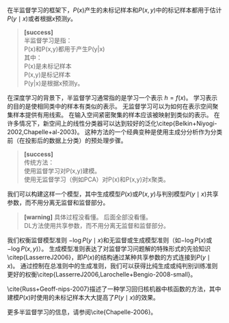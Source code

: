 在半监督学习的框架下，$P(x)$产生的未标记样本和$P(x, y)$中的标记样本都用于估计$P(y \mid x)$或者根据$x$预测$y$。

> **[success]**  
半监督学习是指：  
P(x)和P(x,y)都用于产生P(y|x)  
其中：  
P(x)是未标记样本  
P(x,y)是标记样本  
P(y|x)是根据x预测y。  

在深度学习的背景下，半监督学习通常指的是学习一个表示 $h = f(x)$。 
学习表示的目的是使相同类中的样本有类似的表示。
无监督学习可以为如何在表示空间聚集样本提供有用线索。
在输入空间紧密聚集的样本应该被映射到类似的表示。
在许多情况下，新空间上的线性分类器可以达到较好的泛化\citep{Belkin+Niyogi-2002,Chapelle+al-2003}。
这种方法的一个经典变种是使用主成分分析作为分类前（在投影后的数据上分类）的预处理步骤。
> **[success]**  
传统方法：  
使用监督学习对P(x,y)建模。  
使用无监督学习（例如PCA）对P(x)和P(x,y)对x聚类。  

我们可以构建这样一个模型，其中生成模型$P(x)$或$P(x, y)$与判别模型$P(y \mid x)$共享参数，而不用分离无监督和监督部分。  
> **[warning]**  具体过程没看懂。  后面全部没看懂。  
DL方法使用共享参数，而不用分离无监督和监督部分。  

我们权衡监督模型准则 $-\log P(y \mid x)$和无监督或生成模型准则（如$-\log P(x)$或$-\log P(x, y)$）。
生成模型准则表达了对监督学习问题解的特殊形式的先验知识\citep{LasserreJ2006}，即$P(x)$的结构通过某种共享参数的方式连接到$P(y \mid x)$。
通过控制在总准则中的生成准则，我们可以获得比纯生成或纯判别训练准则更好的权衡\citep{LasserreJ2006,Larochelle+Bengio-2008-small}。

\cite{Russ+Geoff-nips-2007}描述了一种学习回归核机器中核函数的方法，其中建模$P(x)$时使用的未标记样本大大提高了$P(y \mid x)$的效果。

更多半监督学习的信息，请参阅\cite{Chapelle-2006}。